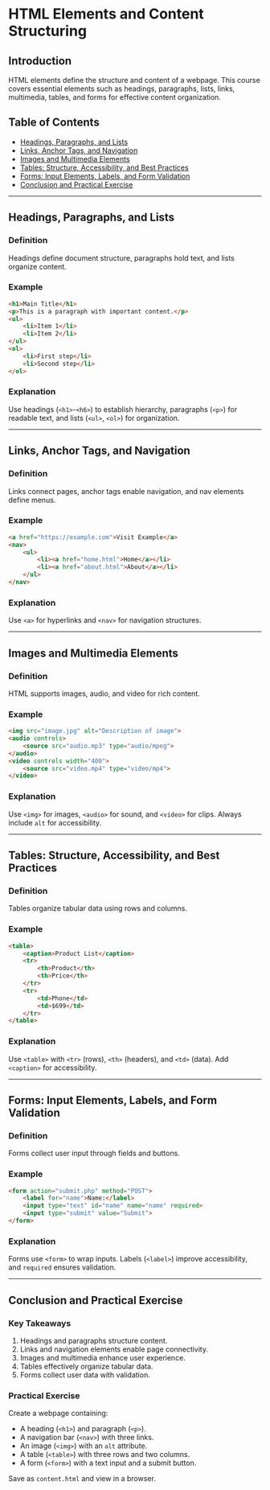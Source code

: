 
# **HTML Elements and Content Structuring**  

## Introduction  
HTML elements define the structure and content of a webpage. This course covers essential elements such as headings, paragraphs, lists, links, multimedia, tables, and forms for effective content organization.  

## Table of Contents  
- [Headings, Paragraphs, and Lists](#headings-paragraphs-and-lists)  
- [Links, Anchor Tags, and Navigation](#links-anchor-tags-and-navigation)  
- [Images and Multimedia Elements](#images-and-multimedia-elements)  
- [Tables: Structure, Accessibility, and Best Practices](#tables-structure-accessibility-and-best-practices)  
- [Forms: Input Elements, Labels, and Form Validation](#forms-input-elements-labels-and-form-validation)  
- [Conclusion and Practical Exercise](#conclusion-and-practical-exercise)  

---  

## **Headings, Paragraphs, and Lists**  
### Definition  
Headings define document structure, paragraphs hold text, and lists organize content.  

### Example  
```html
<h1>Main Title</h1>
<p>This is a paragraph with important content.</p>
<ul>
    <li>Item 1</li>
    <li>Item 2</li>
</ul>
<ol>
    <li>First step</li>
    <li>Second step</li>
</ol>
```  
### Explanation  
Use headings (`<h1>`-`<h6>`) to establish hierarchy, paragraphs (`<p>`) for readable text, and lists (`<ul>`, `<ol>`) for organization.  

---  

## **Links, Anchor Tags, and Navigation**  
### Definition  
Links connect pages, anchor tags enable navigation, and nav elements define menus.  

### Example  
```html
<a href="https://example.com">Visit Example</a>
<nav>
    <ul>
        <li><a href="home.html">Home</a></li>
        <li><a href="about.html">About</a></li>
    </ul>
</nav>
```  
### Explanation  
Use `<a>` for hyperlinks and `<nav>` for navigation structures.  

---  

## **Images and Multimedia Elements**  
### Definition  
HTML supports images, audio, and video for rich content.  

### Example  
```html
<img src="image.jpg" alt="Description of image">
<audio controls>
    <source src="audio.mp3" type="audio/mpeg">
</audio>
<video controls width="400">
    <source src="video.mp4" type="video/mp4">
</video>
```  
### Explanation  
Use `<img>` for images, `<audio>` for sound, and `<video>` for clips. Always include `alt` for accessibility.  

---  

## **Tables: Structure, Accessibility, and Best Practices**  
### Definition  
Tables organize tabular data using rows and columns.  

### Example  
```html
<table>
    <caption>Product List</caption>
    <tr>
        <th>Product</th>
        <th>Price</th>
    </tr>
    <tr>
        <td>Phone</td>
        <td>$699</td>
    </tr>
</table>
```  
### Explanation  
Use `<table>` with `<tr>` (rows), `<th>` (headers), and `<td>` (data). Add `<caption>` for accessibility.  

---  

## **Forms: Input Elements, Labels, and Form Validation**  
### Definition  
Forms collect user input through fields and buttons.  

### Example  
```html
<form action="submit.php" method="POST">
    <label for="name">Name:</label>
    <input type="text" id="name" name="name" required>
    <input type="submit" value="Submit">
</form>
```  
### Explanation  
Forms use `<form>` to wrap inputs. Labels (`<label>`) improve accessibility, and `required` ensures validation.  

---  

## **Conclusion and Practical Exercise**  

### **Key Takeaways**  
1. Headings and paragraphs structure content.  
2. Links and navigation elements enable page connectivity.  
3. Images and multimedia enhance user experience.  
4. Tables effectively organize tabular data.  
5. Forms collect user data with validation.  

### **Practical Exercise**  
Create a webpage containing:  
- A heading (`<h1>`) and paragraph (`<p>`).  
- A navigation bar (`<nav>`) with three links.  
- An image (`<img>`) with an `alt` attribute.  
- A table (`<table>`) with three rows and two columns.  
- A form (`<form>`) with a text input and a submit button.  

Save as `content.html` and view in a browser.  
